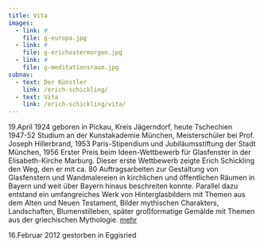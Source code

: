 ```yaml
---
title: Vita
images:
  - link: #
    file: g-europa.jpg
  - link: #
    file: g-erichostermorgen.jpg
  - link: #
    file: g-meditationsraum.jpg
subnav:
  - text: Der Künstler
    link: /erich-schickling/
  - text: Vita
    link: /erich-schickling/vita/
---
```


19.April 1924 geboren in Pickau, Kreis Jägerndorf, heute Tschechien  
1947-52 Studium an der Kunstakademie München, Meisterschüler bei Prof. Joseph Hillerbrand, 1953 Paris-Stipendium und Jubiläumsstiftung der Stadt München, 1956 Erster Preis beim Ideen-Wettbewerb für Glasfenster in der Elisabeth-Kirche Marburg. Dieser erste Wettbewerb zeigte Erich Schickling den Weg, den er mit ca. 80 Auftragsarbeiten zur Gestaltung von Glasfenstern und Wandmalereien in kirchlichen und öffentlichen Räumen in Bayern und weit über Bayern hinaus beschreiten konnte.
Parallel dazu entstand ein umfangreiches Werk von Hinterglasbildern mit Themen aus dem Alten und Neuen Testament, Bilder mythischen Charakters, Landschaften, Blumenstilleben, später großformatige Gemälde mit Themen aus der griechischen Mythologie. [mehr](/erich-schickling/vita/mehr/)

16.Februar 2012 gestorben in Eggisried
